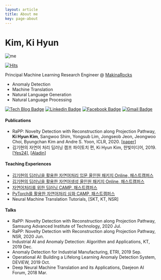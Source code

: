 ```yaml
---
layout: article
title: About me
key: page-about
---
```


# Kim, Ki Hyun

![me](https://avatars0.githubusercontent.com/u/18007785?s=460&v=4)

[![Hits](https://hits.seeyoufarm.com/api/count/incr/badge.svg?url=https://github.com/kh-kim/hit-counter)](https://hits.seeyoufarm.com)

Principal Machine Learning Research Engineer @ [MakinaRocks](http://makinarocks.ai/)

- Anomaly Detection
- Machine Translation
- Natural Language Generation
- Natural Language Processing

[![Tech Blog Badge](http://img.shields.io/badge/-Tech%20blog-black?style=flat-square&logo=github&link=https://kh-kim.github.io/)](https://kh-kim.github.io/)
[![Linkedin Badge](https://img.shields.io/badge/-LinkedIn-blue?style=flat-square&logo=Linkedin&logoColor=white&link=https://www.linkedin.com/in/ki-hyun-kim/)](https://www.linkedin.com/in/ki-hyun-kim/)
[![Facebook Badge](https://img.shields.io/badge/facebook-1877f2?style=flat-square&logo=facebook&logoColor=white&link=https://www.facebook.com/pointzz)](https://www.facebook.com/pointzz)
[![Gmail Badge](https://img.shields.io/badge/Gmail-d14836?style=flat-square&logo=Gmail&logoColor=white&link=mailto:nlp.with.deep.learning@gmail.com)](mailto:nlp.with.deep.learning@gmail.com)

#### Publications

- RaPP: Novelty Detection with Reconstruction along Projection Pathway, **Ki Hyun Kim**, Sangwoo Shim, Yongsub Lim, Jongseob Jeon, Jeongwoo Choi, Byungchan Kim and Andre S. Yoon, ICLR, 2020. [[paper](https://openreview.net/forum?id=HkgeGeBYDB)]
- 김기현의 자연어 처리 딥러닝 캠프 파이토치 편, Ki Hyun Kim, 한빛미디어, 2019. [[Yes24](http://www.yes24.com/Product/Goods/74802622)], [[Aladin](https://www.aladin.co.kr/shop/wproduct.aspx?ItemId=195347339)]

#### Teaching Experiences

- [김기현의 딥러닝을 활용한 자연어처리 입문 올인원 패키지 Online, 패스트캠퍼스](https://www.fastcampus.co.kr/data_online_dpnlp)
- [김기현의 딥러닝을 활용한 자연어생성 올인원 패키지 Online, 패스트캠퍼스](https://www.fastcampus.co.kr/data_online_dpnlg)
- [자연어처리를 위한 딥러닝 CAMP, 패스트캠퍼스](https://www.fastcampus.co.kr/data_camp_nlpbasic/)
- [PyTorch를 활용한 자연어처리 심화 CAMP, 패스트캠퍼스](https://www.fastcampus.co.kr/data_camp_nlpadv/)
- Neural Machine Translation Tutorials, [SKT, KT, NSR]

#### Talks

- RaPP: Novelty Detection with Reconstruction along Projection Pathway, Samsung Advanced Institute of Technology, 2020 Jul.
- RaPP: Novelty Detection with Reconstruction along Projection Pathway, NSR, 2020 Jun.
- Industrial AI and Anomaly Detection: Algorithm and Applications, KT, 2019 Dec.
- Anomaly Detection for Industrial Manufacturing, ETRI, 2019 Sep.
- Operational AI: Building a Lifelong Learning Anomaly Detection System, DEVIEW, 2019 Oct.
- Deep Neural Machine Translation and its Applications, Daejeon AI Forum, 2018 Mar.

